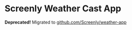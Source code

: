 # Screenly Weather Cast App


**Deprecated!** Migrated to [github.com/Screenly/weather-app](https://github.com/Screenly/weather-app)
